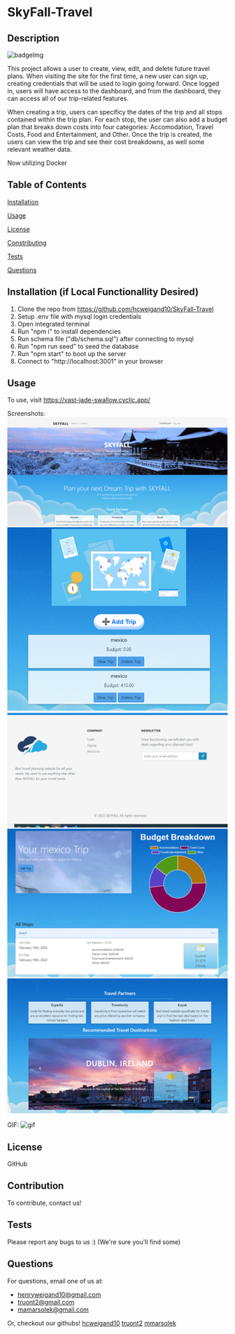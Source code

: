 # SkyFall-Travel

## Description

![badgeImg](https://shields.io/badge/license-MIT-green)

This project allows a user to create, view, edit, and delete future travel plans. When visiting the site for the first time, a new user can sign up, creating  credentials that will be used to login going forward. Once logged in, users will have access to the dashboard, and from the dashboard, they can access all of our trip-related features. 

When creating a trip, users can specificy the dates of the trip and all stops contained within the trip plan. For each stop, the user can also add a budget plan that breaks down costs into four categories: Accomodation, Travel Costs, Food and Entertainment, and Other. Once the trip is created, the users can view the trip and see their cost breakdowns, as well some relevant weather data.

Now utilizing Docker

## Table of Contents 

[Installation](#Installation)
    
[Usage](#Usage)
    
[License](#License)
    
[Constributing](#Constributing)
    
[Tests](#Tests)
    
[Questions](#Questions)
    
    
## Installation (if Local Functionallity Desired)
    
1. Clone the repo from https://github.com/hcweigand10/SkyFall-Travel
2. Setup .env file with mysql login credentials
3. Open integrated terminal
4. Run "npm i" to install dependencies
5. Run schema file ("db/schema.sql") after connecting to mysql
6. Run "npm run seed" to seed the database
7. Run "npm start" to boot up the server
8. Connect to "http://localhost:3001" in your browser
    
    
## Usage
    
To use, visit https://vast-jade-swallow.cyclic.app/ 

Screenshots: 
![homepage](public/assets/screenshots/homepage.PNG)
![dashboard](public/assets/screenshots/dashboard.PNG)
![footer](public/assets/screenshots/footer.PNG)
![oneStop](public/assets/screenshots/oneStop.PNG)
![weather](public/assets/screenshots/weather.PNG)

GIF:
![gif](public/assets/screenshots/LoginAndCreateTrip.gif)
    
## License 
    
GitHub
    
    
## Contribution 
    
To contribute, contact us!
    
    
## Tests
    
Please report any bugs to us :) (We're sure you'll find some)
    
## Questions
    
For questions, email one of us at: 
- henryweigand10@gmail.com
- truont2@gmail.com
- mamarsolek@gmail.com
    
Or, checkout our githubs!
[hcweigand10](github.com/hcweigand10)
[truont2](github.com/hcweigand10)
[mmarsolek](github.com/hcweigand10)